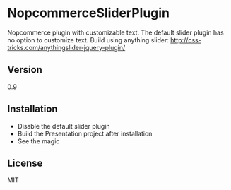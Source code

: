 NopcommerceSliderPlugin
=======================

Nopcommerce plugin with customizable text. The default slider plugin has no option to customize text. Build using anything slider:
http://css-tricks.com/anythingslider-jquery-plugin/

Version
----

0.9

Installation
--------------

  - Disable the default slider plugin
  - Build the Presentation project after installation
  - See the magic

License
----

MIT